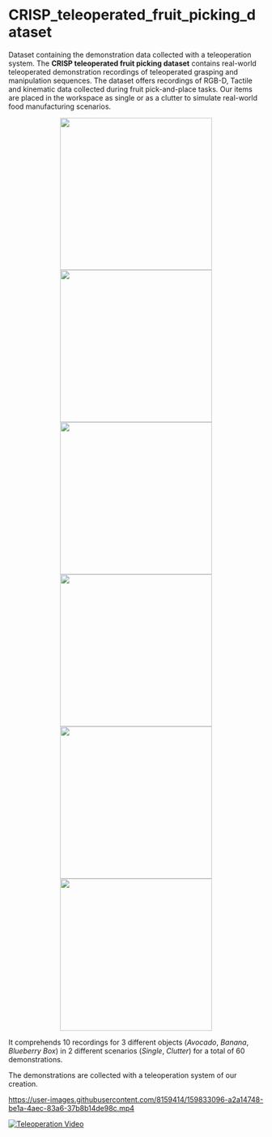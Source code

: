 # CRISP_teleoperated_fruit_picking_dataset
Dataset containing the demonstration data collected with a teleoperation system.
The **CRISP teleoperated fruit picking dataset** contains real-world teleoperated demonstration recordings of teleoperated grasping and manipulation sequences. 
The dataset offers recordings of RGB-D, Tactile and kinematic data collected during fruit pick-and-place tasks.
Our items are placed in the workspace as single or as a clutter to simulate real-world food manufacturing scenarios.

<!-- ![avocado_single](https://user-images.githubusercontent.com/8159414/160737307-b697d4ef-38dd-4dae-8462-6f2a58e23ec7.jpg)
![banana_single](https://user-images.githubusercontent.com/8159414/160737333-fd431d5d-6fcc-4c06-bc8b-baf9a157c0f5.jpg)
![blueberry_single](https://user-images.githubusercontent.com/8159414/160737357-1b468612-64c4-401f-b699-704eaefb7544.jpg)
![avocado_clutter](https://user-images.githubusercontent.com/8159414/160737376-1381a664-d08e-4c7b-8d09-e8960c27d854.jpg)
![banana_clutter](https://user-images.githubusercontent.com/8159414/160737387-900cec29-1712-4090-afdf-26502b4cbd7c.jpg)
![blueberry_clutter](https://user-images.githubusercontent.com/8159414/160737395-2d649ddd-2a0b-4acb-91e4-2c137705f133.jpg) -->
<p align="center">
<img src="https://user-images.githubusercontent.com/8159414/160737307-b697d4ef-38dd-4dae-8462-6f2a58e23ec7.jpg" width="300">
<img src="https://user-images.githubusercontent.com/8159414/160737333-fd431d5d-6fcc-4c06-bc8b-baf9a157c0f5.jpg" width="300"> <img src="https://user-images.githubusercontent.com/8159414/160737357-1b468612-64c4-401f-b699-704eaefb7544.jpg" width="300">
<img src="https://user-images.githubusercontent.com/8159414/160737376-1381a664-d08e-4c7b-8d09-e8960c27d854.jpg" width="300"> <img src="https://user-images.githubusercontent.com/8159414/160737387-900cec29-1712-4090-afdf-26502b4cbd7c.jpg" width="300"> <img src="https://user-images.githubusercontent.com/8159414/160737395-2d649ddd-2a0b-4acb-91e4-2c137705f133.jpg" width="300">
</p>

It comprehends 10 recordings for 3 different objects (_Avocado_, _Banana_, _Blueberry Box_) in 2 different scenarios (_Single_, _Clutter_) for a total of 60 demonstrations.


The demonstrations are collected with a teleoperation system of our creation.

https://user-images.githubusercontent.com/8159414/159833096-a2a14748-be1a-4aec-83a6-37b8b14de98c.mp4


<p align="center">
  
[![Teleoperation Video](https://img.youtube.com/vi/xiJxB5OeEs8/0.jpg)](https://www.youtube.com/watch?v=xiJxB5OeEs8)

</p>
